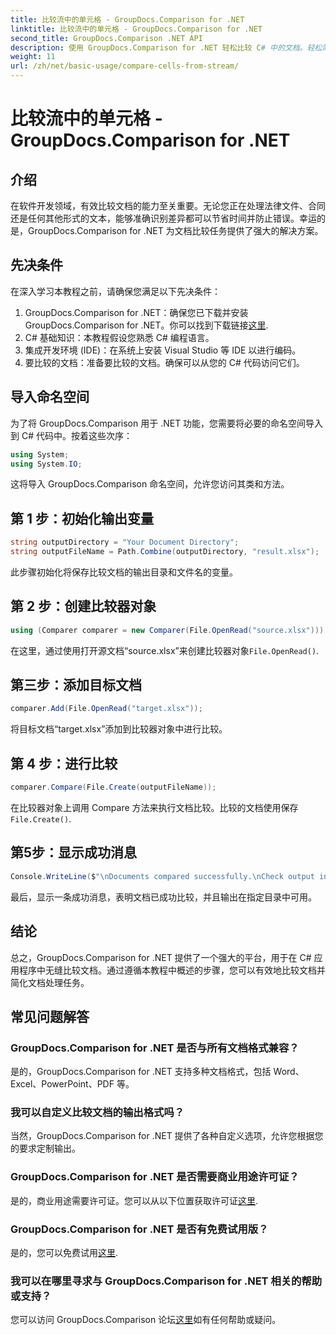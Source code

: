 ```yaml
---
title: 比较流中的单元格 - GroupDocs.Comparison for .NET
linktitle: 比较流中的单元格 - GroupDocs.Comparison for .NET
second_title: GroupDocs.Comparison .NET API
description: 使用 GroupDocs.Comparison for .NET 轻松比较 C# 中的文档。轻松简化您的文档处理任务。
weight: 11
url: /zh/net/basic-usage/compare-cells-from-stream/
---
```


# 比较流中的单元格 - GroupDocs.Comparison for .NET

## 介绍
在软件开发领域，有效比较文档的能力至关重要。无论您正在处理法律文件、合同还是任何其他形式的文本，能够准确识别差异都可以节省时间并防止错误。幸运的是，GroupDocs.Comparison for .NET 为文档比较任务提供了强大的解决方案。
## 先决条件
在深入学习本教程之前，请确保您满足以下先决条件：
1.  GroupDocs.Comparison for .NET：确保您已下载并安装 GroupDocs.Comparison for .NET。你可以找到下载链接[这里](https://releases.groupdocs.com/comparison/net/).
2. C# 基础知识：本教程假设您熟悉 C# 编程语言。
3. 集成开发环境 (IDE)：在系统上安装 Visual Studio 等 IDE 以进行编码。
4. 要比较的文档：准备要比较的文档。确保可以从您的 C# 代码访问它们。

## 导入命名空间
为了将 GroupDocs.Comparison 用于 .NET 功能，您需要将必要的命名空间导入到 C# 代码中。按着这些次序：

```csharp
using System;
using System.IO;
```
这将导入 GroupDocs.Comparison 命名空间，允许您访问其类和方法。

## 第 1 步：初始化输出变量
```csharp
string outputDirectory = "Your Document Directory";
string outputFileName = Path.Combine(outputDirectory, "result.xlsx");
```
此步骤初始化将保存比较文档的输出目录和文件名的变量。
## 第 2 步：创建比较器对象
```csharp
using (Comparer comparer = new Comparer(File.OpenRead("source.xlsx")))
```
在这里，通过使用打开源文档“source.xlsx”来创建比较器对象`File.OpenRead()`.
## 第三步：添加目标文档
```csharp
comparer.Add(File.OpenRead("target.xlsx"));
```
将目标文档“target.xlsx”添加到比较器对象中进行比较。
## 第 4 步：进行比较
```csharp
comparer.Compare(File.Create(outputFileName));
```
在比较器对象上调用 Compare 方法来执行文档比较。比较的文档使用保存`File.Create()`.
## 第5步：显示成功消息
```csharp
Console.WriteLine($"\nDocuments compared successfully.\nCheck output in {outputDirectory}.");
```
最后，显示一条成功消息，表明文档已成功比较，并且输出在指定目录中可用。

## 结论
总之，GroupDocs.Comparison for .NET 提供了一个强大的平台，用于在 C# 应用程序中无缝比较文档。通过遵循本教程中概述的步骤，您可以有效地比较文档并简化文档处理任务。
## 常见问题解答
### GroupDocs.Comparison for .NET 是否与所有文档格式兼容？
是的，GroupDocs.Comparison for .NET 支持多种文档格式，包括 Word、Excel、PowerPoint、PDF 等。
### 我可以自定义比较文档的输出格式吗？
当然，GroupDocs.Comparison for .NET 提供了各种自定义选项，允许您根据您的要求定制输出。
### GroupDocs.Comparison for .NET 是否需要商业用途许可证？
是的，商业用途需要许可证。您可以从以下位置获取许可证[这里](https://purchase.groupdocs.com/buy).
### GroupDocs.Comparison for .NET 是否有免费试用版？
是的，您可以免费试用[这里](https://releases.groupdocs.com/).
### 我可以在哪里寻求与 GroupDocs.Comparison for .NET 相关的帮助或支持？
您可以访问 GroupDocs.Comparison 论坛[这里](https://forum.groupdocs.com/c/comparison/12)如有任何帮助或疑问。